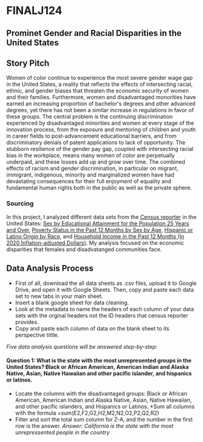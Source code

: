 # FINALJ124
## Prominet Gender and Racial Disparities in the United States

## Story Pitch
Women of color continue to experience the most severe gender wage gap in the United States, a reality that reflects the effects of intersecting racial, ethnic, and gender biases that threaten the economic security of women and their families. Furthermore, women and disadvantaged monorities have earned an increasing proportion of bachelor's degrees and other advanced degrees, yet there has not been a similar increase in regulations in favor of these groups. The central problem is the continuing discrimination experienced by disadvantaged minorities and women at every stage of the innovation process, from the exposure and mentoring of children and youth in career fields to post-advancement educational barriers, and from discriminatory denials of patent applications to lack of opportunity. The stubborn resilience of the gender pay gap, coupled with intersecting racial bias in the workplace, means many women of color are perpetually underpaid, and these losses add up and grow over time. The combined effects of racism and gender discrimination, in particular on migrant, immigrant, indigenous, minority and marginalized women have had devastating consequences for their full enjoyment of equality and fundamental human rights both in the public as well as the private sphere.



### Sourcing
In this project, I analyzed different data sets from the [Census reporter](https://censusreporter.org/profiles/01000US-united-states/) in the United States:
[Sex by Educational Attainment for the Population 25 Years and Over](https://censusreporter.org/data/table/?table=B15002&primary_geo_id=01000US&geo_ids=01000US),
[Poverty Status in the Past 12 Months by Sex by Age](https://censusreporter.org/data/table/?table=B17001&primary_geo_id=01000US&geo_ids=01000US),
[Hispanic or Latino Origin by Race](https://censusreporter.org/data/table/?table=B03002&primary_geo_id=01000US&geo_ids=01000US), and
[Household Income in the Past 12 Months (In 2020 Inflation-adjusted Dollars)](https://censusreporter.org/data/table/?table=B19001&primary_geo_id=01000US&geo_ids=01000US). My analysis focused on the economic disparities that females and disadvatanged communities face.


## Data Analysis Process
* First of all, download the all data sheets as .csv files, upload it to Google Drive, and open it with Google Sheets. Then, copy and paste each data set to new tabs in your main sheet. 
* Insert a blank google sheet for data cleaning. 
* Look at the metadata to name the headers of each column of your data sets with the orginal headers not the ID headers that census reporter provides.
* Copy and paste each column of data on the blank sheet to its perspective tittle. 





_Five data analysis questions will be answered step-by-step:_ 

#### Question 1: What is the state with the most unrepresented groups in the United States? Black or African American, American indian and Alaska Native, Asian, Native Hawaiian and other pacific islander, and hispanics or latinos. 
* Locate the columns with the disadvantaged groups: Black or African American, American Indian and Alaska Native, Asian, Native Hawaiian, and other pacific islanders, and Hispanics or Latinos. 
*Sum all columns with the formula =sum(E2,F2,G2,H2,M2,N2,O2,P2,Q2,R2)
* Filter and sort the total sum column for Z-A, and the number in the first row is the answer. 
_Answer: California is the state with the most unrepressented people in the country_



